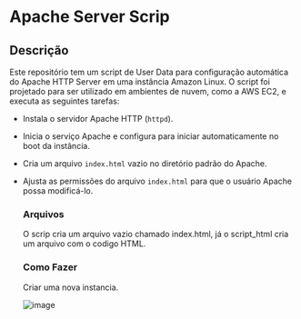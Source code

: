 # Apache Server Scrip

## Descrição

Este repositório tem um script de User Data para configuração automática do Apache HTTP Server em uma instância Amazon Linux. O script foi projetado para ser utilizado em ambientes de nuvem, como a AWS EC2, e executa as seguintes tarefas:

- Instala o servidor Apache HTTP (`httpd`).
- Inicia o serviço Apache e configura para iniciar automaticamente no boot da instância.
- Cria um arquivo `index.html` vazio no diretório padrão do Apache.
- Ajusta as permissões do arquivo `index.html` para que o usuário Apache possa modificá-lo.

  ### Arquivos
  O scrip cria um arquivo vazio chamado index.html, já o script_html cria um arquivo com o codigo HTML.

  ### Como Fazer

  Criar uma nova instancia.
  
  ![image](https://github.com/user-attachments/assets/e42cea15-3a8a-4796-bb48-7c5e30ff0e1d)


  
